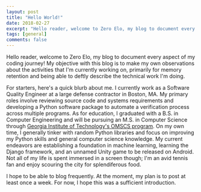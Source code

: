 ```yaml
---
layout: post
title: "Hello World!"
date: 2018-02-27
excerpt: "Hello reader, welcome to Zero Elo, my blog to document every aspect of my coding journey!"
tags: [general]
comments: false
---
```


Hello reader, welcome to Zero Elo, my blog to document every aspect
of my coding journey! My objective with this blog is to make my own
observations about the activities that I'm currently working on, primarily
for memory retention and being able to deftly describe the technical work
I'm doing.

For starters, here's a quick blurb about me. I currently work as a Software
Quality Engineer at a large defense contractor in Boston, MA. My primary roles involve
reviewing source code and systems requirements and developing a Python software
package to automate a verification process across multiple programs. As for
education, I graduated with a B.S. in Computer Engineering and will be
pursuing an M.S. in Computer Science through [Georgia Institute of Technology's
OMSCS program](http://www.omscs.gatech.edu/). On my own time, I generally tinker
with random Python libraries and focus on improving my Python skills and general
computer science knowledge. My current endeavors are establishing a foundation
in machine learning, learning the Django framework, and an unnamed Unity game to
be released on Android. Not all of my life is spent immersed in a screen though; I'm
an avid tennis fan and enjoy scouring the city for splendiferous food.

I hope to be able to blog frequently. At the moment, my plan is to post at least
once a week. For now, I hope this was a sufficient introduction.
